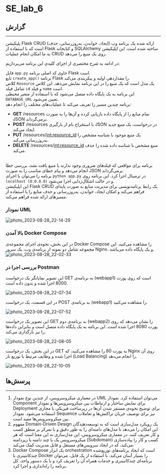 # SE_lab_6

## گزارش
---
پلیکیشن Flask CRUD (ایجاد، خواندن، به‌روزرسانی، حذف) ارائه شده یک برنامه وب است که با استفاده از Flask و کتابخانه SQLAlchemy ساخته شده است. این اپلیکیشن به ما امکان انجام عملیات CRUD روی یک منبع را می‌دهد.

در ادامه به شرح مختصری از اجزای کلیدی این برنامه می‌پردازیم:

فایل `app.py` حاوی کد اصلی برنامه Flask است. <br/>
تابع `create_app()` برنامه Flask را مقداردهی اولیه و پیکربندی می‌کند. <br/>
کلاس `Resource` یک مدل است که یک منبع را در این برنامه نمایش می‌دهد. این کلاس شامل فیلد `id` و فیلد `name` است. <br/>
این برنامه به یک پایگاه داده متصل می‌شود که با استفاده از متغیر محیطی `DATABASE_URL` تعیین می‌شود. <br/>
برنامه چندین مسیر را تعریف می‌کند تا عملیات‌های مختلف را انجام دهد: <br/>
- **GET** /resources تمام منابع را از پایگاه داده بازیابی کرده و آن‌ها را به صورت JSON برمی‌گرداند. <br/>
- **POST** /resources با استخراج نام از بارگیری JSON در درخواست، یک منبع جدید ایجاد می‌کند. <br/>
- **PUT** /resources/<int:resource_id> یک منبع موجود با شناسه مشخص را به‌روزرسانی می‌کند. <br/>
- **DELETE** /resources/<int:resource_id> منبع مشخص با شناسه داده شده را حذف می‌کند. <br/> <br/>

برنامه برای مواقعی که فیلدهای ضروری وجود ندارند یا منبع یافت نشد، بررسی خطا انجام می‌دهد و پیام خطای مناسب را به صورت JSON برمی‌گرداند. <br/>
برنامه را می‌توان با اجرای `python app.py` در ترمینال اجرا کرد. این برنامه روی `localhost (0.0.0.0)` و در حالت اشکال‌زدایی اجرا می‌شود. <br/>
این اپلیکیشن Flask CRUD یک رابط برنامه‌نویسی برای مدیریت منابع به صورت پایه‌ای فراهم می‌کند و امکان ایجاد، خواندن، به‌روزرسانی و حذف منابع را با استفاده از مسیرهای ارائه شده فراهم می‌کند. <br/>

### نمودار UML
![photo_2023-08-28_22-14-29](https://github.com/bardia-mhd/SE_lab_6/assets/22092861/2650a53f-eb20-4698-89b0-06d527ba18af)

### بالا آمدن Docker Compose
در این بخش، نحوه‌ی اجرای مجموعه‌ی Docker Compose را مشاهده می‌کنید. این مجموعه شامل دو نمونه از برنامه‌ی وب، یک سرور Nginx، و یک پایگاه داده می‌باشد.
![photo_2023-08-28_22-02-33](https://github.com/bardia-mhd/SE_lab_6/assets/22092861/b2476c65-2bf3-484c-bc82-3eb40a249d64)

### بررسی اجرا در Postman

این تصویر نمایانگر یک درخواست GET به برنامه‌ی (webapp1) است که روی پورت 8000 اجرا شده و بدون داده است.

![photo_2023-08-28_22-07-34](https://github.com/bardia-mhd/SE_lab_6/assets/22092861/613e0902-10b6-4686-8f22-e28670ed29f1)

در این قسمت، یک درخواست POST به برنامه‌ی (webapp1) را مشاهده می‌کنید.


![photo_2023-08-28_22-07-52](https://github.com/bardia-mhd/SE_lab_6/assets/22092861/08617431-dbcc-49e1-8719-5a9e265d4cb3)

این تصویر یک درخواست GET به برنامه‌ی دوم (webapp2) را نشان می‌دهد که روی پورت 8080 اجرا شده است. این برنامه به یک پایگاه داده متصل است و بنابراین داده‌ها را نیز بارگذاری می‌کند.

![photo_2023-08-28_22-08-05](https://github.com/bardia-mhd/SE_lab_6/assets/22092861/7a83ecf1-0804-4282-baf7-b2592424b91d)

در این بخش، یک درخواست GET به پورت 80 را مشاهده می‌کنید، که Nginx روی آن اجرا شده و وظایف مرتبط با توزیع بار (Load Balancing) را انجام می‌دهد.

![photo_2023-08-28_22-10-05](https://github.com/bardia-mhd/SE_lab_6/assets/22092861/ac3e1deb-018d-4c16-8817-53339edd50dc)


## پرسش‌ها
---
1. در معماری میکروسرویس، از چندین نوع نمودار UML می‌توان استفاده کرد. نمودار Component برای نمایش ساختار و ارتباطات بین میکروسرویس‌ها و نمودار Deployment برای توضیح نحوه‌ی مستقر شدن آن‌ها در زیرساخت فیزیکی یا مجازی استفاده می‌شود. نمودار Sequence نیز برای توصیف جریان تراکنش‌ها و تعاملات بین میکروسرویس‌ها مفید است.
2. مفهوم Domain-Driven Design یک رویکرد مدل‌سازی است که به توسعه‌دهندگان این امکان را می‌دهد تا مدل‌های دامنه‌ای را به طور دقیق و با تمرکز بر منطق کسب و کار تعریف کنند. در معماری میکروسرویس، این مدل‌سازی به این معنا است که هر میکروسرویس یک یا چند دامنه یا زیردامنه (Subdomain) کسب و کار را پیاده‌سازی می‌کند، که در ایجاد سرویس‌های مستقل و قابل مدیریت کمک می‌کند.
3. Docker Compose یک ابزار orchestration است که ایجاد برنامه‌های توزیع‌شده چند‌کانتینری با Docker را بسیار آسان می‌کند. با استفاده از یک فایل، می‌توان برنامه‌ای چند‌کانتینری و خدمات همراه آن را تعریف کرد و با یک دستور واحد، کل برنامه را راه‌اندازی و اجرا کرد.
